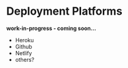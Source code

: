 # Deployment Platforms

**work-in-progress - coming soon...**

  - Heroku
  - Github
  - Netlify
  - others?
